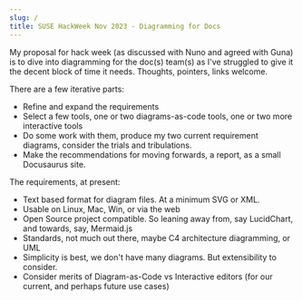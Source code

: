 ```yaml
---
slug: /
title: SUSE HackWeek Nov 2023 - Diagramming for Docs
---
```


My proposal for hack week (as discussed with Nuno and agreed with Guna) is to dive into diagramming for the doc(s) team(s) as I've struggled to give it the decent block of time it needs. Thoughts, pointers, links welcome.

There are a few iterative parts:

* Refine and expand the requirements
* Select a few tools, one or two diagrams-as-code tools, one or two more interactive tools
* Do some work with them, produce my two current requirement diagrams, consider the trials and tribulations.
* Make the recommendations for moving forwards, a report, as a small Docusaurus site.

The requirements, at present:

* Text based format for diagram files. At a minimum SVG or XML.
* Usable on Linux, Mac, Win, or via the web
* Open Source project compatible. So leaning away from, say LucidChart, and towards, say, Mermaid.js
* Standards, not much out there, maybe C4 architecture diagramming, or UML
* Simplicity is best, we don't have many diagrams. But extensibility to consider.
* Consider merits of Diagram-as-Code vs Interactive editors (for our current, and perhaps future use cases)
